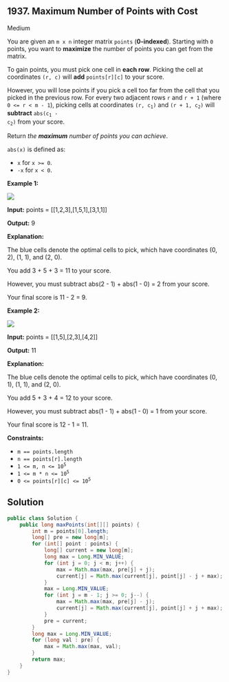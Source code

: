 ## 1937\. Maximum Number of Points with Cost

Medium

You are given an `m x n` integer matrix `points` (**0-indexed**). Starting with `0` points, you want to **maximize** the number of points you can get from the matrix.

To gain points, you must pick one cell in **each row**. Picking the cell at coordinates `(r, c)` will **add** `points[r][c]` to your score.

However, you will lose points if you pick a cell too far from the cell that you picked in the previous row. For every two adjacent rows `r` and `r + 1` (where `0 <= r < m - 1`), picking cells at coordinates <code>(r, c<sub>1</sub>)</code> and <code>(r + 1, c<sub>2</sub>)</code> will **subtract** <code>abs(c<sub>1</sub> - c<sub>2</sub>)</code> from your score.

Return _the **maximum** number of points you can achieve_.

`abs(x)` is defined as:

*   `x` for `x >= 0`.
*   `-x` for `x < 0`.

**Example 1:**

![](https://assets.leetcode.com/uploads/2021/07/12/screenshot-2021-07-12-at-13-40-26-diagram-drawio-diagrams-net.png)

**Input:** points = [[1,2,3],[1,5,1],[3,1,1]]

**Output:** 9

**Explanation:** 

The blue cells denote the optimal cells to pick, which have coordinates (0, 2), (1, 1), and (2, 0). 

You add 3 + 5 + 3 = 11 to your score. 

However, you must subtract abs(2 - 1) + abs(1 - 0) = 2 from your score. 

Your final score is 11 - 2 = 9.

**Example 2:**

![](https://assets.leetcode.com/uploads/2021/07/12/screenshot-2021-07-12-at-13-42-14-diagram-drawio-diagrams-net.png)

**Input:** points = [[1,5],[2,3],[4,2]]

**Output:** 11

**Explanation:** 

The blue cells denote the optimal cells to pick, which have coordinates (0, 1), (1, 1), and (2, 0).

You add 5 + 3 + 4 = 12 to your score. 

However, you must subtract abs(1 - 1) + abs(1 - 0) = 1 from your score. 

Your final score is 12 - 1 = 11.

**Constraints:**

*   `m == points.length`
*   `n == points[r].length`
*   <code>1 <= m, n <= 10<sup>5</sup></code>
*   <code>1 <= m * n <= 10<sup>5</sup></code>
*   <code>0 <= points[r][c] <= 10<sup>5</sup></code>

## Solution

```java
public class Solution {
    public long maxPoints(int[][] points) {
        int m = points[0].length;
        long[] pre = new long[m];
        for (int[] point : points) {
            long[] current = new long[m];
            long max = Long.MIN_VALUE;
            for (int j = 0; j < m; j++) {
                max = Math.max(max, pre[j] + j);
                current[j] = Math.max(current[j], point[j] - j + max);
            }
            max = Long.MIN_VALUE;
            for (int j = m - 1; j >= 0; j--) {
                max = Math.max(max, pre[j] - j);
                current[j] = Math.max(current[j], point[j] + j + max);
            }
            pre = current;
        }
        long max = Long.MIN_VALUE;
        for (long val : pre) {
            max = Math.max(max, val);
        }
        return max;
    }
}
```